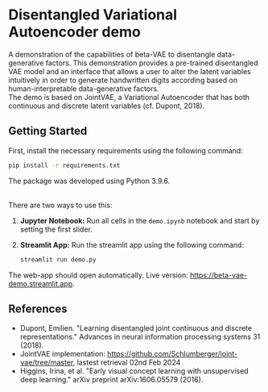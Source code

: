# Disentangled Variational Autoencoder demo

A demonstration of the capabilities of beta-VAE to disentangle data-generative factors. This demonstration provides a pre-trained disentangled VAE model and an interface that allows a user to alter the latent variables intuitively in order to generate handwritten digits according based on human-interpretable data-generative factors.<br>
The demo is based on JointVAE, a Variational Autoencoder that has both continuous and discrete latent variables (cf. Dupont, 2018).

## Getting Started

First, install the necessary requirements using the following command:

```bash
pip install -r requirements.txt
```

The package was developed using Python 3.9.6.

<br>
There are two ways to use this:

1. <b>Jupyter Notebook:</b> Run all cells in the `demo.ipynb` notebook and start by setting the first slider.

2. <b>Streamlit App:</b> Run the streamlit app using the following command:
   ```bash
   streamlit run demo.py
   ```

The web-app should open automatically. Live version: https://beta-vae-demo.streamlit.app.

## References

- Dupont, Emilien. "Learning disentangled joint continuous and discrete representations." Advances in neural information processing systems 31 (2018).
- JointVAE implementation: https://github.com/Schlumberger/joint-vae/tree/master, lastest retrieval 02nd Feb 2024
- Higgins, Irina, et al. "Early visual concept learning with unsupervised deep learning." arXiv preprint arXiv:1606.05579 (2016).
